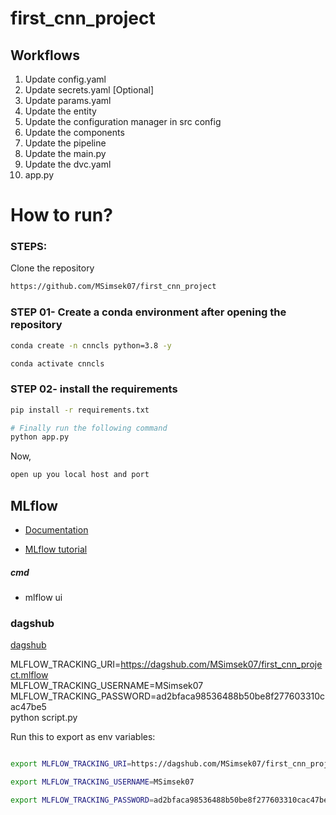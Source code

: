 # first_cnn_project

## Workflows

1. Update config.yaml
2. Update secrets.yaml [Optional]
3. Update params.yaml
4. Update the entity
5. Update the configuration manager in src config
6. Update the components
7. Update the pipeline
8. Update the main.py
9. Update the dvc.yaml
10. app.py

# How to run?
### STEPS:

Clone the repository

```bash
https://github.com/MSimsek07/first_cnn_project
```
### STEP 01- Create a conda environment after opening the repository

```bash
conda create -n cnncls python=3.8 -y
```

```bash
conda activate cnncls
```


### STEP 02- install the requirements
```bash
pip install -r requirements.txt
```

```bash
# Finally run the following command
python app.py
```

Now,
```bash
open up you local host and port
```



## MLflow

- [Documentation](https://mlflow.org/docs/latest/index.html)

- [MLflow tutorial](https://youtu.be/qdcHHrsXA48?si=bD5vDS60akNphkem)

##### cmd
- mlflow ui

### dagshub
[dagshub](https://dagshub.com/)

MLFLOW_TRACKING_URI=https://dagshub.com/MSimsek07/first_cnn_project.mlflow \
MLFLOW_TRACKING_USERNAME=MSimsek07 \
MLFLOW_TRACKING_PASSWORD=ad2bfaca98536488b50be8f277603310cac47be5 \
python script.py

Run this to export as env variables:

```bash

export MLFLOW_TRACKING_URI=https://dagshub.com/MSimsek07/first_cnn_project.mlflow

export MLFLOW_TRACKING_USERNAME=MSimsek07 

export MLFLOW_TRACKING_PASSWORD=ad2bfaca98536488b50be8f277603310cac47be5

```
